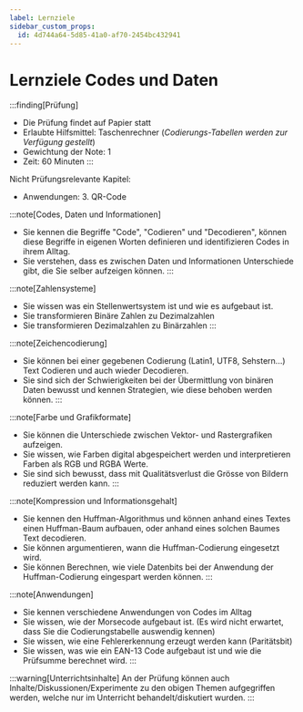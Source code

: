 ```yaml
---
label: Lernziele
sidebar_custom_props:
  id: 4d744a64-5d85-41a0-af70-2454bc432941
---
```


# Lernziele Codes und Daten

:::finding[Prüfung]
- Die Prüfung findet auf Papier statt
- Erlaubte Hilfsmittel: Taschenrechner (*Codierungs-Tabellen werden zur Verfügung gestellt*)
- Gewichtung der Note: 1
- Zeit: 60 Minuten
:::

Nicht Prüfungsrelevante Kapitel:
- Anwendungen: 3. QR-Code

:::note[Codes, Daten und Informationen]
- Sie kennen die Begriffe "Code", "Codieren" und "Decodieren", können diese Begriffe in eigenen Worten definieren und identifizieren Codes in ihrem Alltag.
- Sie verstehen, dass es zwischen Daten und Informationen Unterschiede gibt, die Sie selber aufzeigen können.
:::

:::note[Zahlensysteme]
- Sie wissen was ein Stellenwertsystem ist und wie es aufgebaut ist.
- Sie transformieren Binäre Zahlen zu Dezimalzahlen
- Sie transformieren Dezimalzahlen zu Binärzahlen
:::

:::note[Zeichencodierung]
- Sie können bei einer gegebenen Codierung (Latin1, UTF8, Sehstern...) Text Codieren und auch wieder Decodieren.
- Sie sind sich der Schwierigkeiten bei der Übermittlung von binären Daten bewusst und kennen Strategien, wie diese behoben werden können.
:::

:::note[Farbe und Grafikformate]
- Sie können die Unterschiede zwischen Vektor- und Rastergrafiken aufzeigen.
- Sie wissen, wie Farben digital abgespeichert werden und interpretieren Farben als RGB und RGBA Werte.
- Sie sind sich bewusst, dass mit Qualitätsverlust die Grösse von Bildern reduziert werden kann.
:::

:::note[Kompression und Informationsgehalt]
- Sie kennen den Huffman-Algorithmus und können anhand eines Textes einen Huffman-Baum aufbauen, oder anhand eines solchen Baumes Text decodieren.
- Sie können argumentieren, wann die Huffman-Codierung eingesetzt wird.
- Sie können Berechnen, wie viele Datenbits bei der Anwendung der Huffman-Codierung eingespart werden können.
:::

:::note[Anwendungen]
- Sie kennen verschiedene Anwendungen von Codes im Alltag
- Sie wissen, wie der Morsecode aufgebaut ist. (Es wird nicht erwartet, dass Sie die Codierungstabelle auswendig kennen)
- Sie wissen, wie eine Fehlererkennung erzeugt werden kann (Paritätsbit)
- Sie wissen, was wie ein EAN-13 Code aufgebaut ist und wie die Prüfsumme berechnet wird.
:::

:::warning[Unterrichtsinhalte]
An der Prüfung können auch Inhalte/Diskussionen/Experimente zu den obigen Themen aufgegriffen werden, welche nur im Unterricht behandelt/diskutiert wurden.
:::

